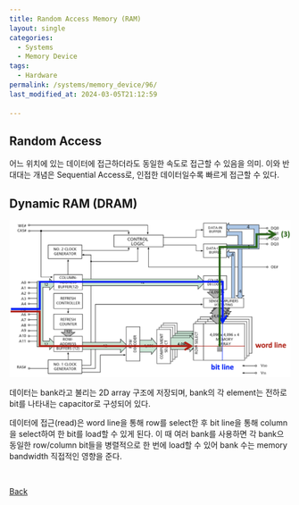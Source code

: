 ```yaml
---
title: Random Access Memory (RAM)
layout: single
categories:
  - Systems
  - Memory Device
tags:
  - Hardware
permalink: /systems/memory_device/96/
last_modified_at: 2024-03-05T21:12:59

---
```


## Random Access

어느 위치에 있는 데이터에 접근하더라도 동일한 속도로 접근할 수 있음을 의미.
이와 반대대는 개념은 Sequential Access로, 인접한 데이터일수록 빠르게 접근할 수 있다.

## Dynamic RAM (DRAM)

![DRAM Organization](/assets/images/systems/memory_device/dram.png)

데이터는 bank라고 불리는 2D array 구조에 저장되며, bank의 각 element는 전하로 bit를 나타내는 capacitor로 구성되어 있다.

데이터에 접근(read)은 word line을 통해 row를 select한 후 bit line을 통해 column을 select하여 한 bit를 load할 수 있게 된다. 이 때 여러 bank를 사용하면 각 bank으 동일한 row/column bit들을 병렬적으로 한 번에 load할 수 있어 bank 수는 memory bandwidth 직접적인 영향을 준다.

<br>

[Back](/systems/memory_device/)